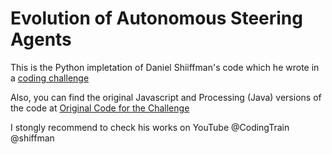# Evolution of Autonomous Steering Agents

This is the Python impletation of Daniel Shiiffman's code which he wrote in a [coding challenge](https://www.youtube.com/watch?v=flxOkx0yLrY&list=PLRqwX-V7Uu6bJM3VgzjNV5YxVxUwzALHV&index=14)

Also, you can find the original Javascript and Processing (Java) versions of the code at [Original Code for the Challenge](https://github.com/CodingTrain/website/tree/master/CodingChallenges/CC_069_steering_evolution)

I stongly recommend to check his works on YouTube @CodingTrain @shiffman
